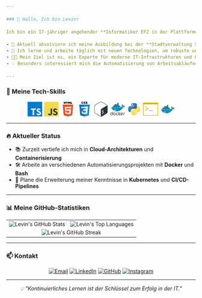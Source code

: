 ```yaml
---

### 👋 Hallo, Ich bin Levin!

Ich bin ein 17-jähriger angehender **Informatiker EFZ in der Plattformentwicklung** aus der Schweiz. 🇨🇭

- 🏢 Aktuell absolviere ich meine Ausbildung bei der **Stadtverwaltung St.Gallen**
- 🌱 Ich lerne und arbeite täglich mit neuen Technologien, um robuste und skalierbare IT-Lösungen zu entwickeln
- 👨‍💻 Mein Ziel ist es, ein Experte für moderne IT-Infrastrukturen und Cloud-Services zu werden
- 💡 Besonders interessiert mich die Automatisierung von Arbeitsabläufen und DevOps-Praktiken

---
```


### 🚀 Meine Tech-Skills

<p align="center">
  <!-- Bereits vorhanden -->
  <a href="https://www.typescriptlang.org/" target="_blank" rel="noreferrer"><img src="https://raw.githubusercontent.com/devicons/devicon/master/icons/typescript/typescript-original.svg" alt="TypeScript" width="40" height="40"/></a>
  <a href="https://developer.mozilla.org/en-US/docs/Web/JavaScript" target="_blank" rel="noreferrer"><img src="https://raw.githubusercontent.com/devicons/devicon/master/icons/javascript/javascript-original.svg" alt="JavaScript" width="40" height="40"/></a>
  <a href="https://www.w3.org/html/" target="_blank" rel="noreferrer"><img src="https://raw.githubusercontent.com/devicons/devicon/master/icons/html5/html5-original-wordmark.svg" alt="HTML5" width="40" height="40"/></a>
  <a href="https://www.w3schools.com/css/" target="_blank" rel="noreferrer"><img src="https://raw.githubusercontent.com/devicons/devicon/master/icons/css3/css3-original-wordmark.svg" alt="CSS3" width="40" height="40"/></a>
  <a href="https://www.gnu.org/software/bash/" target="_blank" rel="noreferrer"><img src="https://raw.githubusercontent.com/devicons/devicon/master/icons/bash/bash-original.svg" alt="Bash" width="40" height="40"/></a>
  <a href="https://www.docker.com/" target="_blank" rel="noreferrer"><img src="https://raw.githubusercontent.com/devicons/devicon/master/icons/docker/docker-original-wordmark.svg" alt="Docker" width="40" height="40"/></a>
  <a href="https://www.python.org/" target="_blank" rel="noreferrer"><img src="https://raw.githubusercontent.com/devicons/devicon/master/icons/python/python-original.svg" alt="Python" width="40" height="40"/></a>
  <a href="https://www.gnu.org/software/shellutils/" target="_blank" rel="noreferrer"><img src="https://raw.githubusercontent.com/devicons/devicon/master/icons/shell/shell-original.svg" alt="Shell" width="40" height="40"/></a>
  <a href="https://docs.docker.com/engine/reference/builder/" target="_blank" rel="noreferrer"><img src="https://raw.githubusercontent.com/devicons/devicon/master/icons/docker/docker-original.svg" alt="Dockerfile" width="40" height="40"/></a>
</p>


---

### 🔥 Aktueller Status

- 📚 Zurzeit vertiefe ich mich in **Cloud-Architekturen** und **Containerisierung**
- 🛠️ Arbeite an verschiedenen Automatisierungsprojekten mit **Docker** und **Bash**
- 🎯 Plane die Erweiterung meiner Kenntnisse in **Kubernetes** und **CI/CD-Pipelines**

---

### 📊 Meine GitHub-Statistiken

<div align="center">
  <table border="0" cellpadding="0" cellspacing="0">
    <tr>
      <td valign="top">
        <img src="https://github-readme-stats.vercel.app/api?username=levinfritz&show_icons=true&theme=dracula&include_all_commits=true&count_private=true" alt="Levin's GitHub Stats" />
      </td>
      <td valign="top">
        <img src="https://github-readme-stats.vercel.app/api/top-langs/?username=levinfritz&layout=compact&langs_count=8&theme=dracula" alt="Levin's Top Languages" />
      </td>
    </tr>
    <tr>
      <td colspan="2" align="center">
        <img src="https://github-readme-streak-stats.herokuapp.com?user=levinfritz&theme=dracula" alt="Levin's GitHub Streak" />
      </td>
    </tr>
  </table>
</div>

---

### 📫 Kontakt

<p align="center">
  <a href="mailto:levin.fritz@bluewin.ch"><img src="https://img.shields.io/badge/Email-D14836?style=for-the-badge&logo=gmail&logoColor=white" alt="Email" /></a>
  <a href="https://www.linkedin.com/in/levin-fritz/"><img src="https://img.shields.io/badge/LinkedIn-0077B5?style=for-the-badge&logo=linkedin&logoColor=white" alt="LinkedIn" /></a>
  <a href="https://github.com/levinfritz"><img src="https://img.shields.io/badge/GitHub-100000?style=for-the-badge&logo=github&logoColor=white" alt="GitHub" /></a>
  <a href="https://www.instagram.com/Stiefel08/"><img src="https://img.shields.io/badge/Instagram-E4405F?style=for-the-badge&logo=instagram&logoColor=white" alt="Instagram" /></a>
</p>

---

<div align="center">
  <i>💡 "Kontinuierliches Lernen ist der Schlüssel zum Erfolg in der IT."</i>
</div>
